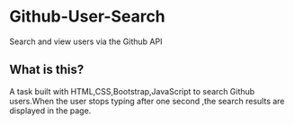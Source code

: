 # Github-User-Search
Search and view users via the Github API 
 ## What is this? 
A task built with HTML,CSS,Bootstrap,JavaScript to search Github users.When the user stops typing after one second ,the search results are displayed in the page. 
